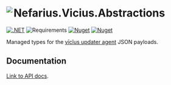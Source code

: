 # <img src="assets/NSS-128x128.png" align="left" />Nefarius.Vicius.Abstractions

[![.NET](https://github.com/nefarius/Nefarius.Vicius.Abstractions/actions/workflows/build.yml/badge.svg)](https://github.com/nefarius/Nefarius.Vicius.Abstractions/actions/workflows/build.yml) 
![Requirements](https://img.shields.io/badge/Requires-.NET%20Standard%202.0-blue.svg) 
[![Nuget](https://img.shields.io/nuget/v/Nefarius.Vicius.Abstractions)](https://www.nuget.org/packages/Nefarius.Vicius.Abstractions/) 
[![Nuget](https://img.shields.io/nuget/dt/Nefarius.Vicius.Abstractions)](https://www.nuget.org/packages/Nefarius.Vicius.Abstractions/)

Managed types for the [vīcĭus updater agent](https://github.com/nefarius/vicius) JSON payloads.

## Documentation

[Link to API docs](docs/index.md).
